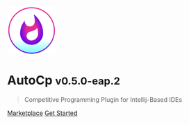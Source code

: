 ![AutoCp Plugin Logo](_assets/logo.svg)

# AutoCp <small>v0.5.0-eap.2</small>

> Competitive Programming Plugin for Intellij-Based IDEs

[Marketplace](https://plugins.jetbrains.com/plugin/17061-autocp)
[Get Started](getting-started.md)
